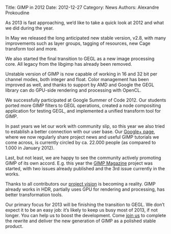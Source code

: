 Title: GIMP in 2012
Date: 2012-12-27
Category: News
Authors: Alexandre Prokoudine

As 2013 is fast approaching, we’d like to take a quick look at 2012 and what we did during the year.

In May we released the long anticipated new stable version, v2.8, with many improvements such as layer groups, tagging of resources, new Cage transform tool and more.

We also started the final transition to GEGL as a new image processing core. All legacy from the libgimp has already been removed.

Unstable version of GIMP is now capable of working in 16 and 32 bit per channel modes, both integer and float. Color management has been improved as well, and thanks to support by AMD and Google the GEGL library can do GPU-side rendering and processing with OpenCL.

We successfully participated at Google Summer of Code 2012. Our students ported more GIMP filters to GEGL operations, created a node compositing application for testing GEGL, and implemented a unified transform tool for GIMP.

In past years we let our work with community slip, so this year we also tried to establish a better connection with our user base. Our [Google+ page](https://plus.google.com/+gimp), where we now regularly share project news and useful GIMP tutorials we come across, is currently circled by ca. 22.000 people (as compared to 1.000 in January 2012).

Last, but not least, we are happy to see the community actively promoting GIMP of its own accord. E.g. this year the [GIMP Magazine](http://gimpmagazine.org/) project was started, with two issues already published and the 3rd issue currently in the works.

Thanks to all contributors our [project vision](http://gui.gimp.org/index.php/GIMP_UI_Redesign#product_vision) is becoming a reality. GIMP already works in HDR, partially uses GPU for rendering and processing, has better transformation tools.

Our primary focus for 2013 will be finishing the transition to GEGL. We don’t expect it to be an easy job: it’s likely to keep us busy most of 2013, if not longer. You can help us to boost the development. Come [join us](http://wiki.gimp.org/index.php/Users:Beginner_Developer%27s_FAQ) to complete the rewrite and deliver the new generation of GIMP as a polished stable product.
